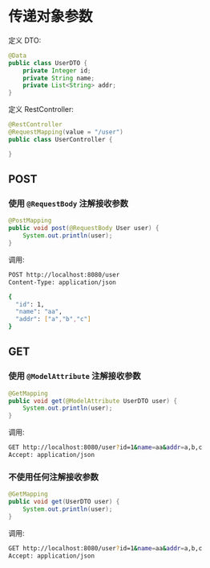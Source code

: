 # 传递对象参数

定义 DTO:

```java
@Data
public class UserDTO {
    private Integer id;
    private String name;
    private List<String> addr;
}
```

定义 RestController:

```java
@RestController
@RequestMapping(value = "/user")
public class UserController {

}
```

## POST

### 使用 ```@RequestBody``` 注解接收参数

```java
@PostMapping
public void post(@RequestBody User user) {
    System.out.println(user);
}
```

调用:

```bash
POST http://localhost:8080/user
Content-Type: application/json

{
  "id": 1,
  "name": "aa",
  "addr": ["a","b","c"]
}
```

## GET

### 使用 ```@ModelAttribute``` 注解接收参数

```java
@GetMapping
public void get(@ModelAttribute UserDTO user) {
    System.out.println(user);
}
```

调用:

```bash
GET http://localhost:8080/user?id=1&name=aa&addr=a,b,c
Accept: application/json
```

### 不使用任何注解接收参数

```java
@GetMapping
public void get(UserDTO user) {
    System.out.println(user);
}
```

调用:

```bash
GET http://localhost:8080/user?id=1&name=aa&addr=a,b,c
Accept: application/json
```
